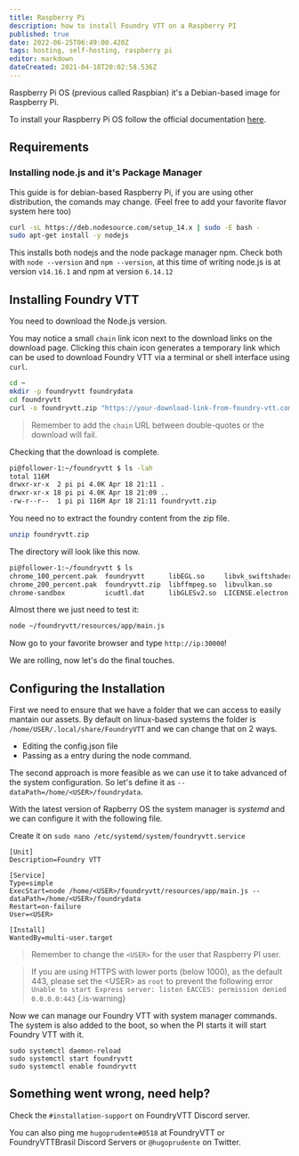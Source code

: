 ```yaml
---
title: Raspberry Pi
description: how to install Foundry VTT on a Raspberry PI
published: true
date: 2022-06-25T06:49:00.420Z
tags: hosting, self-hosting, raspberry pi
editor: markdown
dateCreated: 2021-04-18T20:02:58.536Z
---
```


Raspberry Pi OS (previous called Raspbian) it's a Debian-based image for Raspberry Pi.

To install your Raspberry Pi OS follow the official documentation [here](https://www.raspberrypi.org/documentation/installation/installing-images/).

## Requirements

### Installing node.js and it's Package Manager


This guide is for debian-based Raspberry Pi, if you are using other distribution, the comands may change. (Feel free to add your favorite flavor system here too)

```bash 
curl -sL https://deb.nodesource.com/setup_14.x | sudo -E bash -
sudo apt-get install -y nodejs
```
This installs both nodejs and the node package manager npm. Check both with `node --version` and `npm --version`, at this time of writing node.js is at version `v14.16.1` and npm at version `6.14.12`

## Installing Foundry VTT

You need to download the Node.js version.

You may notice a small `chain` link icon next to the download links on the download page. Clicking this chain icon generates a temporary link which can be used to download Foundry VTT via a terminal or shell interface using `curl`.

```bash
cd ~
mkdir -p foundryvtt foundrydata
cd foundryvtt
curl -o foundryvtt.zip "https://your-download-link-from-foundry-vtt.com-here/"
```

> Remember to add the `chain` URL between double-quotes or the download will fail. 

Checking that the download is complete.

```bash
pi@follower-1:~/foundryvtt $ ls -lah
total 116M
drwxr-xr-x  2 pi pi 4.0K Apr 18 21:11 .
drwxr-xr-x 18 pi pi 4.0K Apr 18 21:09 ..
-rw-r--r--  1 pi pi 116M Apr 18 21:11 foundryvtt.zip
```

You need no to extract the foundry content from the zip file.

```bash
unzip foundryvtt.zip
```

The directory will look like this now.

```bash
pi@follower-1:~/foundryvtt $ ls
chrome_100_percent.pak  foundryvtt      libEGL.so     libvk_swiftshader.so  LICENSES.chromium.html  resources.pak      v8_context_snapshot.bin
chrome_200_percent.pak  foundryvtt.zip  libffmpeg.so  libvulkan.so          locales                 snapshot_blob.bin  vk_swiftshader_icd.json
chrome-sandbox          icudtl.dat      libGLESv2.so  LICENSE.electron.txt  resources               swiftshader
```

Almost there we just need to test it:

```bash
node ~/foundryvtt/resources/app/main.js
```

Now go to your favorite browser and type `http://ip:30000`!

We are rolling, now let's do the final touches.

## Configuring the Installation

First we need to ensure that we have a folder that we can access to easily mantain our assets. By default on linux-based systems the folder is `/home/USER/.local/share/FoundryVTT` and we can change that on 2 ways.

* Editing the config.json file 
* Passing as a entry during the node command.

The second approach is more feasible as we can use it to take advanced of the system configuration. So let's define it as `--dataPath=/home/<USER>/foundrydata`.
 
With the latest version of Rapberry OS the system manager is *systemd* and we can configure it with the following file. 

Create it on `sudo nano /etc/systemd/system/foundryvtt.service`
 
```
[Unit]
Description=Foundry VTT

[Service]
Type=simple
ExecStart=node /home/<USER>/foundryvtt/resources/app/main.js --dataPath=/home/<USER>/foundrydata
Restart=on-failure
User=<USER>

[Install]
WantedBy=multi-user.target
```

> Remember to change the `<USER>` for the user that Raspberry PI user.

> If you are using HTTPS with lower ports (below 1000), as the default 443, please set the \<USER\> as `root` to prevent the following error `Unable to start Express server: listen EACCES: permission denied 0.0.0.0:443` {.is-warning}

Now we can manage our Foundry VTT with system manager commands. The system is also added to the boot, so when the PI starts it will start Foundry VTT with it.

```
sudo systemctl daemon-reload
sudo systemctl start foundryvtt
sudo systemctl enable foundryvtt
```

## Something went wrong, need help?

Check the `#installation-support` on FoundryVTT Discord server.

You can also ping me `hugoprudente#0518` at FoundryVTT or FoundryVTTBrasil Discord Servers or `@hugoprudente` on Twitter.





